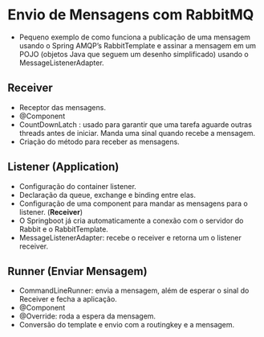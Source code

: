 # Envio de Mensagens com RabbitMQ
* Pequeno exemplo de como funciona a publicação de uma mensagem usando o Spring AMQP’s RabbitTemplate e assinar a mensagem em um POJO (objetos Java que seguem um desenho simplificado) usando o MessageListenerAdapter.

## Receiver
* Receptor das mensagens.
* @Component
* CountDownLatch : usado para garantir que uma tarefa aguarde outras threads antes de iniciar. Manda uma sinal quando recebe a mensagem.
* Criação do método para receber as mensagens.

## Listener (Application)
* Configuração do container listener.
* Declaração da queue, exchange e binding entre elas.
* Configuração de uma component para mandar as mensagens para o listener. (**Receiver**)
* O Springboot já cria automaticamente a conexão com o servidor do Rabbit e o RabbitTemplate.
* MessageListenerAdapter: recebe o receiver e retorna um o listener receiver.

## Runner (Enviar Mensagem)
* CommandLineRunner: envia a mensagem, além de esperar o sinal do Receiver e fecha a aplicação.
* @Component
* @Override: roda a espera da mensagem.
* Conversão do template e envio com a routingkey e a mensagem.